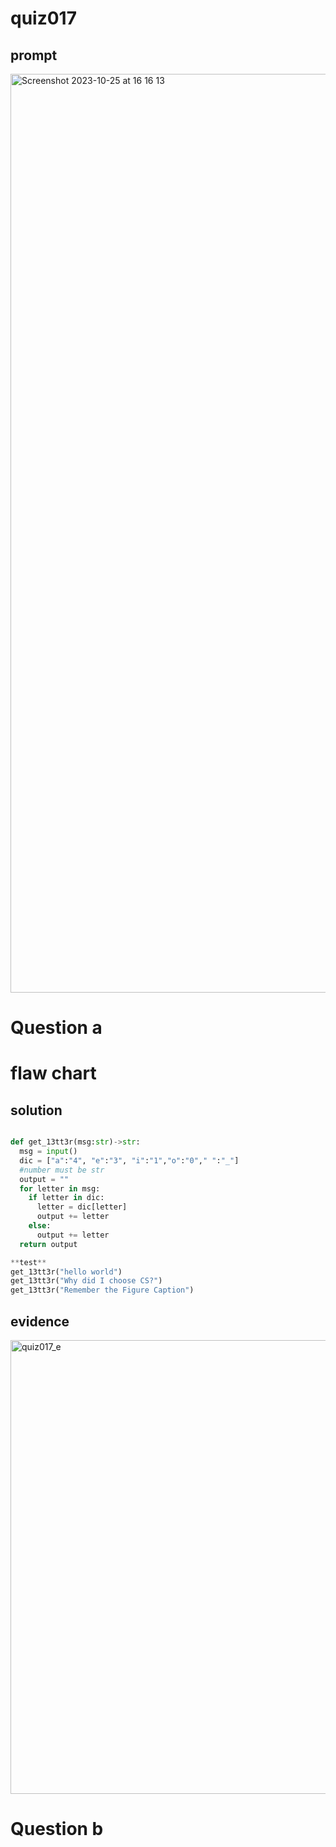 # quiz017

## prompt
<img width="1470" alt="Screenshot 2023-10-25 at 16 16 13" src="https://github.com/ayyyane/unit1-2024/assets/142702159/508b3b9a-e538-470b-8951-db2d7a5aaafc">

# Question a
# flaw chart

## solution 
```.py

def get_13tt3r(msg:str)->str:
  msg = input()
  dic = ["a":"4", "e":"3", "i":"1","o":"0"," ":"_"]
  #number must be str
  output = ""
  for letter in msg:
    if letter in dic:
      letter = dic[letter]
      output += letter
    else:
      output += letter
  return output

**test**
get_13tt3r("hello world")
get_13tt3r("Why did I choose CS?")
get_13tt3r("Remember the Figure Caption")

```

## evidence 
<img width="726" alt="quiz017_e" src="https://github.com/ayyyane/unit1-2024/assets/142702159/f666aa94-b1d0-4fdb-875e-533346676225">

# Question b
